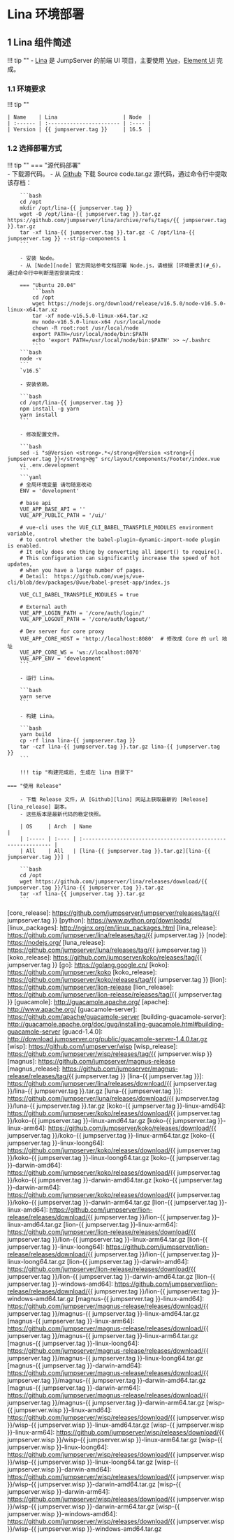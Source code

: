 # Lina 环境部署
## 1 Lina 组件简述
!!! tip ""
    - [Lina][lina] 是 JumpServer 的前端 UI 项目，主要使用 [Vue][vue]，[Element UI][element_ui] 完成。

### 1.1 环境要求
!!! tip ""

    | Name    | Lina                     | Node  |
    | :------ | :----------------------- | :---- |
    | Version | {{ jumpserver.tag }}     | 16.5  |

### 1.2 选择部署方式
!!! tip ""
    === "源代码部署"  
        - 下载源代码。
        - 从 [Github][lina] 下载 Source code.tar.gz 源代码，通过命令行中提取该存档：

        ```bash
        cd /opt
        mkdir /opt/lina-{{ jumpserver.tag }}
        wget -O /opt/lina-{{ jumpserver.tag }}.tar.gz https://github.com/jumpserver/lina/archive/refs/tags/{{ jumpserver.tag }}.tar.gz
        tar -xf lina-{{ jumpserver.tag }}.tar.gz -C /opt/lina-{{ jumpserver.tag }} --strip-components 1
        ```

        - 安装 Node。
        - 从 [Node][node] 官方网站参考文档部署 Node.js，请根据 [环境要求](#_6)，通过命令行中判断是否安装完成：   

        === "Ubuntu 20.04"
            ```bash
            cd /opt
            wget https://nodejs.org/download/release/v16.5.0/node-v16.5.0-linux-x64.tar.xz
            tar -xf node-v16.5.0-linux-x64.tar.xz
            mv node-v16.5.0-linux-x64 /usr/local/node
            chown -R root:root /usr/local/node
            export PATH=/usr/local/node/bin:$PATH
            echo 'export PATH=/usr/local/node/bin:$PATH' >> ~/.bashrc
            ```
        ```bash
        node -v
        ```
        `v16.5`

        - 安装依赖。

        ```bash
        cd /opt/lina-{{ jumpserver.tag }}
        npm install -g yarn
        yarn install
        ```

        - 修改配置文件。

        ```bash
        sed -i "s@Version <strong>.*</strong>@Version <strong>{{ jumpserver.tag }}</strong>@g" src/layout/components/Footer/index.vue
        vi .env.development
        ```
        ```yaml
        # 全局环境变量 请勿随意改动
        ENV = 'development'

        # base api
        VUE_APP_BASE_API = ''
        VUE_APP_PUBLIC_PATH = '/ui/'

        # vue-cli uses the VUE_CLI_BABEL_TRANSPILE_MODULES environment variable,
        # to control whether the babel-plugin-dynamic-import-node plugin is enabled.
        # It only does one thing by converting all import() to require().
        # This configuration can significantly increase the speed of hot updates,
        # when you have a large number of pages.
        # Detail:  https://github.com/vuejs/vue-cli/blob/dev/packages/@vue/babel-preset-app/index.js

        VUE_CLI_BABEL_TRANSPILE_MODULES = true

        # External auth
        VUE_APP_LOGIN_PATH = '/core/auth/login/'
        VUE_APP_LOGOUT_PATH = '/core/auth/logout/'

        # Dev server for core proxy
        VUE_APP_CORE_HOST = 'http://localhost:8080'  # 修改成 Core 的 url 地址
        VUE_APP_CORE_WS = 'ws://localhost:8070'
        VUE_APP_ENV = 'development'
        ```

        - 运行 Lina。

        ```bash
        yarn serve
        ```

        - 构建 Lina。

        ```bash
        yarn build
        cp -rf lina lina-{{ jumpserver.tag }}
        tar -czf lina-{{ jumpserver.tag }}.tar.gz lina-{{ jumpserver.tag }}
        ```

        !!! tip "构建完成后, 生成在 lina 目录下"

    === "使用 Release"

        - 下载 Release 文件，从 [Github][lina] 网站上获取最新的 [Release][lina_release] 副本。
        - 这些版本是最新代码的稳定快照。

        | OS     | Arch  | Name                                                          |
        | :----- | :---- | :------------------------------------------------------------ |
        | All    | All   | [lina-{{ jumpserver.tag }}.tar.gz][lina-{{ jumpserver.tag }}] |

        ```bash
        cd /opt
        wget https://github.com/jumpserver/lina/releases/download/{{ jumpserver.tag }}/lina-{{ jumpserver.tag }}.tar.gz
        tar -xf lina-{{ jumpserver.tag }}.tar.gz
        ```


[nginx]: http://nginx.org/
[lina]: https://github.com/jumpserver/lina/
[vue]: https://cn.vuejs.org/
[element_ui]: https://element.eleme.cn/
[luna]: https://github.com/jumpserver/luna/
[angular_cli]: https://github.com/angular/angular-cli
[core]: https://github.com/jumpserver/jumpserver/
[django]: https://docs.djangoproject.com/
[gunicorn]: https://gunicorn.org/
[celery]: https://docs.celeryproject.org/
[flower]: https://github.com/mher/flower/
[daphne]: https://github.com/django/daphne/
[github]: https://github.com/
[core_release]: https://github.com/jumpserver/jumpserver/releases/tag/{{ jumpserver.tag }}
[python]: https://www.python.org/downloads/
[linux_packages]: http://nginx.org/en/linux_packages.html
[lina_release]: https://github.com/jumpserver/lina/releases/tag/{{ jumpserver.tag }}
[node]: https://nodejs.org/
[luna_release]: https://github.com/jumpserver/luna/releases/tag/{{ jumpserver.tag }}
[koko_release]: https://github.com/jumpserver/koko/releases/tag/{{ jumpserver.tag }}
[go]: https://golang.google.cn/
[koko]: https://github.com/jumpserver/koko
[koko_release]: https://github.com/jumpserver/koko/releases/tag/{{ jumpserver.tag }}
[lion]: https://github.com/jumpserver/lion-release
[lion_release]: https://github.com/jumpserver/lion-release/releases/tag/{{ jumpserver.tag }}
[guacamole]: http://guacamole.apache.org/
[apache]: http://www.apache.org/
[guacamole-server]: https://github.com/apache/guacamole-server
[building-guacamole-server]: http://guacamole.apache.org/doc/gug/installing-guacamole.html#building-guacamole-server
[guacd-1.4.0]: http://download.jumpserver.org/public/guacamole-server-1.4.0.tar.gz
[wisp]: https://github.com/jumpserver/wisp
[wisp_release]: https://github.com/jumpserver/wisp/releases/tag/{{ jumpserver.wisp }}
[magnus]: https://github.com/jumpserver/magnus-release
[magnus_release]: https://github.com/jumpserver/magnus-release/releases/tag/{{ jumpserver.tag }}
[lina-{{ jumpserver.tag }}]: https://github.com/jumpserver/lina/releases/download/{{ jumpserver.tag }}/lina-{{ jumpserver.tag }}.tar.gz
[luna-{{ jumpserver.tag }}]: https://github.com/jumpserver/luna/releases/download/{{ jumpserver.tag }}/luna-{{ jumpserver.tag }}.tar.gz
[koko-{{ jumpserver.tag }}-linux-amd64]: https://github.com/jumpserver/koko/releases/download/{{ jumpserver.tag }}/koko-{{ jumpserver.tag }}-linux-amd64.tar.gz
[koko-{{ jumpserver.tag }}-linux-arm64]: https://github.com/jumpserver/koko/releases/download/{{ jumpserver.tag }}/koko-{{ jumpserver.tag }}-linux-arm64.tar.gz
[koko-{{ jumpserver.tag }}-linux-loong64]: https://github.com/jumpserver/koko/releases/download/{{ jumpserver.tag }}/koko-{{ jumpserver.tag }}-linux-loong64.tar.gz
[koko-{{ jumpserver.tag }}-darwin-amd64]: https://github.com/jumpserver/koko/releases/download/{{ jumpserver.tag }}/koko-{{ jumpserver.tag }}-darwin-amd64.tar.gz
[koko-{{ jumpserver.tag }}-darwin-arm64]: https://github.com/jumpserver/koko/releases/download/{{ jumpserver.tag }}/koko-{{ jumpserver.tag }}-darwin-arm64.tar.gz
[lion-{{ jumpserver.tag }}-linux-amd64]: https://github.com/jumpserver/lion-release/releases/download/{{ jumpserver.tag }}/lion-{{ jumpserver.tag }}-linux-amd64.tar.gz
[lion-{{ jumpserver.tag }}-linux-arm64]: https://github.com/jumpserver/lion-release/releases/download/{{ jumpserver.tag }}/lion-{{ jumpserver.tag }}-linux-arm64.tar.gz
[lion-{{ jumpserver.tag }}-linux-loong64]: https://github.com/jumpserver/lion-release/releases/download/{{ jumpserver.tag }}/lion-{{ jumpserver.tag }}-linux-loong64.tar.gz
[lion-{{ jumpserver.tag }}-darwin-amd64]: https://github.com/jumpserver/lion-release/releases/download/{{ jumpserver.tag }}/lion-{{ jumpserver.tag }}-darwin-amd64.tar.gz
[lion-{{ jumpserver.tag }}-windows-amd64]: https://github.com/jumpserver/lion-release/releases/download/{{ jumpserver.tag }}/lion-{{ jumpserver.tag }}-windows-amd64.tar.gz
[magnus-{{ jumpserver.tag }}-linux-amd64]: https://github.com/jumpserver/magnus-release/releases/download/{{ jumpserver.tag }}/magnus-{{ jumpserver.tag }}-linux-amd64.tar.gz
[magnus-{{ jumpserver.tag }}-linux-arm64]: https://github.com/jumpserver/magnus-release/releases/download/{{ jumpserver.tag }}/magnus-{{ jumpserver.tag }}-linux-arm64.tar.gz
[magnus-{{ jumpserver.tag }}-linux-loong64]: https://github.com/jumpserver/magnus-release/releases/download/{{ jumpserver.tag }}/magnus-{{ jumpserver.tag }}-linux-loong64.tar.gz
[magnus-{{ jumpserver.tag }}-darwin-amd64]: https://github.com/jumpserver/magnus-release/releases/download/{{ jumpserver.tag }}/magnus-{{ jumpserver.tag }}-darwin-amd64.tar.gz
[magnus-{{ jumpserver.tag }}-darwin-arm64]: https://github.com/jumpserver/magnus-release/releases/download/{{ jumpserver.tag }}/magnus-{{ jumpserver.tag }}-darwin-arm64.tar.gz
[wisp-{{ jumpserver.wisp }}-linux-amd64]: https://github.com/jumpserver/wisp/releases/download/{{ jumpserver.wisp }}/wisp-{{ jumpserver.wisp }}-linux-amd64.tar.gz
[wisp-{{ jumpserver.wisp }}-linux-arm64]: https://github.com/jumpserver/wisp/releases/download/{{ jumpserver.wisp }}/wisp-{{ jumpserver.wisp }}-linux-arm64.tar.gz
[wisp-{{ jumpserver.wisp }}-linux-loong64]: https://github.com/jumpserver/wisp/releases/download/{{ jumpserver.wisp }}/wisp-{{ jumpserver.wisp }}-linux-loong64.tar.gz
[wisp-{{ jumpserver.wisp }}-darwin-amd64]: https://github.com/jumpserver/wisp/releases/download/{{ jumpserver.wisp }}/wisp-{{ jumpserver.wisp }}-darwin-amd64.tar.gz
[wisp-{{ jumpserver.wisp }}-darwin-arm64]: https://github.com/jumpserver/wisp/releases/download/{{ jumpserver.wisp }}/wisp-{{ jumpserver.wisp }}-darwin-arm64.tar.gz
[wisp-{{ jumpserver.wisp }}-windows-amd64]: https://github.com/jumpserver/wisp/releases/download/{{ jumpserver.wisp }}/wisp-{{ jumpserver.wisp }}-windows-amd64.tar.gz
